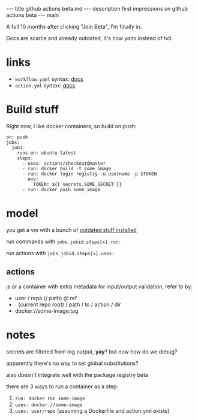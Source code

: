 --- title
github actions beta.md
--- description
first impressions on github actions beta
--- main


A full 10 months after clicking "Join Beta",
I'm finally in.

Docs are scarce and already outdated,
it's now _yaml_ instead of hcl.

# links

- `workflow.yaml` syntax: [docs](https://help.github.com/en/articles/workflow-syntax-for-github-actions)
- `action.yml` syntax: [docs](https://help.github.com/en/articles/metadata-syntax-for-github-actions)

# Build stuff

Right now,
I like docker containers,
so build on push:

```
on: push
jobs:
  job1:
    runs-on: ubuntu-latest
    steps:
      - uses: actions/checkout@master
      - run: docker build -t some_image .
      - run: docker login registry -u username -p $TOKEN
        env:
          TOKEN: ${{ secrets.SOME_SECRET }}
      - run: docker push some_image

```

# model

you get a vm with a bunch of [outdated stuff installed](https://help.github.com/en/articles/software-in-virtual-environments-for-github-actions)

run commands with `jobs.jobid.steps[x].run:`

run actions with `jobs.jobid.steps[x].uses:`

## actions

js or a container with extra metadata for input/output validation,
refer to by:

- user / repo (/ path) @ ref
- . (current repo root) / path / to / action / dir
- docker://some-image:tag

# notes

secrets are filtered from log output,
**yay**?
but now how do we debug?

apparently there's no way to set global substitutions?

also doesn't integrate well with the package registry beta

there are 3 ways to run a container as a step:

1. `run: docker run some-image`
2. `uses: docker://some-image`
3. `uses: user/repo` (assuming a Dockerfile and action.yml exists)
